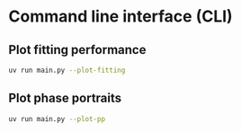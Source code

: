 # Command line interface (CLI)

## Plot fitting performance
```sh
uv run main.py --plot-fitting
```

## Plot phase portraits
```sh
uv run main.py --plot-pp
```

